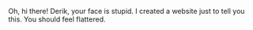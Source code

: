 Oh, hi there!
Derik, your face is stupid. 
I created a website just to tell you this.
You should feel flattered.
